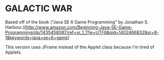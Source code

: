 # GALACTIC WAR

Based off of the book ("Java SE 6 Game Programming" by Jonathan S. Harbour.)[http://www.amazon.com/Beginning-Java-SE-Game-Programming/dp/1435458087/ref=sr_1_1?ie=UTF8&qid=1402466832&sr=8-1&keywords=java+se+6+game]

This version uses JFrame instead of the Applet class because I'm tired of Applets. 
